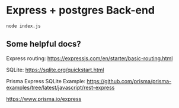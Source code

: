 # Express + postgres Back-end

`node index.js`

## Some helpful docs?

Express routing: https://expressjs.com/en/starter/basic-routing.html

SQLite: https://sqlite.org/quickstart.html

Prisma Express SQLite Example: https://github.com/prisma/prisma-examples/tree/latest/javascript/rest-express

https://www.prisma.io/express